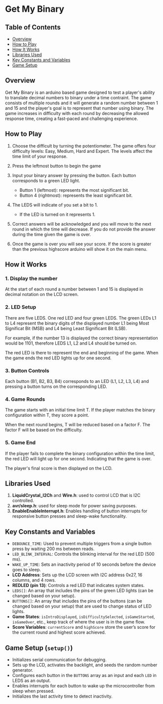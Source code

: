 # Get My Binary 

## Table of Contents 
- [Overview](#overview)
- [How to Play](#how-to-play)
- [How It Works](#how-it-works)
- [Libraries Used](#libraries-used)
- [Key Constants and Variables](#key-constants-and-variables)
- [Game Setup](#game-setup-setup)
## Overview 

Get My Binary is an arduino based game designed to test a player's ability to translate decimal numbers to binary under a time contraint. The game consists of multiple rounds and it will generate a random number between 1 and 15 and the player's goal is to represent that number using binary. The game increases in difficulty with each round by decreasing the allowed response time, creating a fast-paced and challenging experience.

## How to Play

1. Choose the difficult by turning the potentiometer. The game offers four difficulty levels: Easy, Medium, Hard and Expert. The levels affect the time limit of your response. 

2. Press the leftmost button to begin the game 

3. Input your binary answer by pressing the button. Each button corresponds to a green LED light. 
    - Button 1 (leftmost): represents the most significant bit. 
    - Button 4 (rightmost): represents the least significant bit.
4. The LEDS will indicate of you set a bit to 1. 
    - If the LED is turned on it represents 1. 
5. Correct answers will be acknowledged and you will move to the next round in which the time will decrease. If you do not provide the answer during the time given the game is over.

6. Once the game is over you will see your score. If the score is greater than the previous highscore arduino will show it on the main menu. 


## How it Works

### 1. Display the number
At the start of each round a number between 1 and 15 is displayed in decimal notation on the LCD screen.

### 2. LED Setup

There are five LEDS. One red LED and four green LEDS. The green LEDs L1 to L4 represent the binary digits of the displayed number L1 being Most Significat Bit (MSB) and L4 being Least Significant Bit (LSB).

For example, if the number 13 is displayed the correct binary representation would be 1101, therefore LEDS L1, L2 and L4 should be turned on. 

The red LED is there to represent the end and beginning of the game. When the game ends the red LED lights up for one second. 


### 3. Button Controls 

Each button (B1, B2, B3, B4) corresponds to an LED (L1, L2, L3, L4) and pressing a button turns on the corresponding LED. 

### 4. Game Rounds 

The game starts with an initial time limit T. If the player matches the binary configuration within T, they score a point. 

When the next round begins, T will be reduced based on a factor F. The factor F will be based on the difficulty. 


### 5. Game End

If the player fails to complete the binary configuration within the time limit, the red LED will light up for one second. Indicating that the game is over. 


The player's final score is then displayed on the LCD. 


## Libraries Used
1. **LiquidCrystal_I2Ch** and **Wire.h**: used to control LCD that is I2C controlled.
2. **avr/sleep.h**: used for sleep mode for power saving purposes.
3. **EnableEnableInterrupt.h**: Enables handling of button interrupts for responsive button presses and sleep-wake functionality.

## Key Constants and Variables

- `DEBOUNCE_TIME`: Used to prevent multiple triggers from a single button press by waiting 200 ms between reads.
- `LED_BLINK_INTERVAL`: Controls the blinking interval for the red LED (500 ms).
- `WAKE_UP_TIME`: Sets an inactivity period of 10 seconds before the device goes to sleep.
- **LCD Address**: Sets up the LCD screen with I2C address 0x27, 16 columns, and 4 rows.
- **REDLED (pin 13)**: Controls a red LED that indicates system states.
- `LEDS[]`: An array that includes the pins of the green LED lights (can be changed based on your setup).
- `BUTTONS[]`: An array that includes the pins of the buttons (can be changed based on your setup) that are used to change status of LED lights.
- **Game States**: `isIntroDisplayed`, `isDifficultySelected`, `isGameStarted`, `isGameOver`, etc., keep track of where the user is in the game flow.
- **Score Variables**: `currentScore` and `highScore` store the user’s score for the current round and highest score achieved.

## Game Setup (`setup()`)
- Initializes serial communication for debugging.
- Sets up the LCD, activates the backlight, and seeds the random number generator.
- Configures each button in the `BUTTONS` array as an input and each `LED` in LEDS as an output.
- Enables interrupts for each button to wake up the microcontroller from sleep when pressed.
- Initializes the last activity time to detect inactivity.
